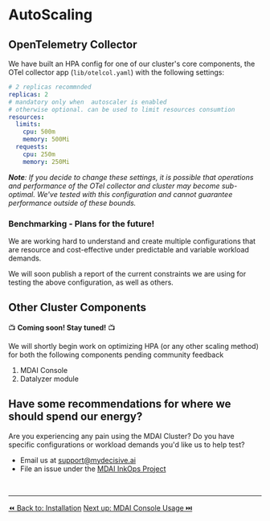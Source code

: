 # AutoScaling

## OpenTelemetry Collector

We have built an HPA config for one of our cluster's core components, the OTel collector app (`lib/otelcol.yaml`) with the following settings:

```yaml
# 2 replicas recommnded
replicas: 2
# mandatory only when  autoscaler is enabled
# otherwise optional. can be used to limit resources consumtion
resources:
  limits:
    cpu: 500m
    memory: 500Mi
  requests:
    cpu: 250m
    memory: 250Mi
```

<div class="warning">
  <em><b>Note</b>: If you decide to change these settings, it is possible that operations and performance of the OTel collector and cluster may become sub-optimal. We've tested with this configuration and cannot guarantee performance outside of these bounds.</em>
</div>

### Benchmarking - Plans for the future!

We are working hard to understand and create multiple configurations that are resource and cost-effective under predictable and variable workload demands.

We will soon publish a report of the current constraints we are using for testing the above configuration, as well as others.

## Other Cluster Components

📺  **Coming soon! Stay tuned!**  📺

We will shortly begin work on optimizing HPA (or any other scaling method) for both the following components pending community feedback
1. MDAI Console 
2. Datalyzer module 

## Have some recommendations for where we should spend our energy?

Are you experiencing any pain using the MDAI Cluster? Do you have specific configurations or workload demands you'd like us to help test?
* Email us at <a href="mailto:support@mydecisive.ai" target="_blank">support@mydecisive.ai</a>
* File an issue under the <a href="https://github.com/DecisiveAI/mdai-inkops/issues/new" target="_blank">MDAI InkOps Project

<br />

----
<span class="left"><a href="../../install/installation.md">⏪ Back to: Installation</a></span>
<span class="right"><a href="../console/mdai-console.md">Next up: MDAI Console Usage ⏭️</a></span>
